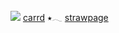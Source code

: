 ![](https://i.pinimg.com/736x/21/f3/88/21f388985efd87f0827e5e240ec6d52c.jpg)
[carrd](https://jazzylicous.carrd.co/)     ⭑𓂃     [strawpage]() ![]()
